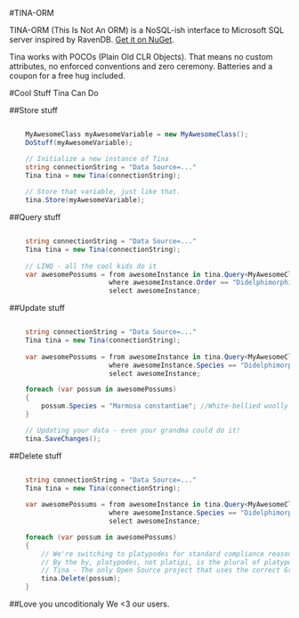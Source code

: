 #TINA-ORM

TINA-ORM (This Is Not An ORM) is a NoSQL-ish interface to Microsoft SQL server inspired by RavenDB. [Get it on NuGet](https://nuget.org/packages/TINA-ORM).

Tina works with POCOs (Plain Old CLR Objects). That means no custom attributes, no enforced conventions and zero ceremony. Batteries and a coupon for a free hug included.

#Cool Stuff Tina Can Do


##Store stuff
```C#

    MyAwesomeClass myAwesomeVariable = new MyAwesomeClass();
    DoStuff(myAwesomeVariable);

    // Initialize a new instance of Tina
    string connectionString = "Data Source=..."
    Tina tina = new Tina(connectionString);
    
    // Store that variable, just like that.
    tina.Store(myAwesomeVariable);
```

##Query stuff
```C#

    string connectionString = "Data Source=..."
    Tina tina = new Tina(connectionString);
    
    // LINQ - all the cool kids do it
    var awesomePossums = from awesomeInstance in tina.Query<MyAwesomeClass>
                         where awesomeInstance.Order == "Didelphimorphia" // That's Latin for possum
                         select awesomeInstance;
```

##Update stuff
```C#

    string connectionString = "Data Source=..."
    Tina tina = new Tina(connectionString);
    
    var awesomePossums = from awesomeInstance in tina.Query<MyAwesomeClass>
                         where awesomeInstance.Species == "Didelphimorphia"
                         select awesomeInstance;

    foreach (var possum in awesomePossums)
    {
        possum.Species = "Marmosa constantiae"; //White-bellied woolly mouse opossum, the king of Opossums 
    }

    // Updating your data - even your grandma could do it!
    tina.SaveChanges();
```

##Delete stuff
```C#

    string connectionString = "Data Source=..."
    Tina tina = new Tina(connectionString);
    
    var awesomePossums = from awesomeInstance in tina.Query<MyAwesomeClass>
                         where awesomeInstance.Species == "Didelphimorphia"
                         select awesomeInstance;

    foreach (var possum in awesomePossums)
    {
        // We're switching to platypodes for standard compliance reasons...
        // By the by, platypodes, not platipi, is the plural of platypus. 
        // Tina - The only Open Source project that uses the correct Greek plural of platypus©
        tina.Delete(possum);
    }
```

##Love you uncoditionaly
We <3 our users.
